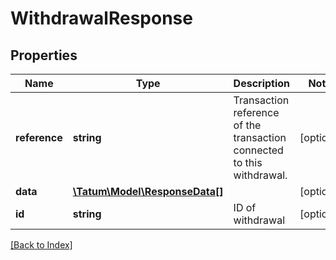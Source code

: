 # WithdrawalResponse

## Properties

Name | Type | Description | Notes
------------ | ------------- | ------------- | -------------
**reference** | **string** | Transaction reference of the transaction connected to this withdrawal. | [optional]
**data** | [**\Tatum\Model\ResponseData[]**](ResponseData.md) |  | [optional]
**id** | **string** | ID of withdrawal | [optional]

[[Back to Index]](../index.md)
